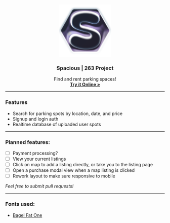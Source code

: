 <br>

<p align="center">
 <img src="https://github.com/ssambender/263/blob/main/public/spacious-icon.png?raw=true" alt="Spacious Logo" height="165">
</p>

<h3 align="center">Spacious | 263 Project</h3>

<p align="center">
Find and rent parking spaces!
 <br>
 <a href="https://spacious-alpha.vercel.app/"><strong>Try it Online »</strong></a>
</p>

___

### Features
- Search for parking spots by location, date, and price
- Signup and login auth
- Realtime database of uploaded user spots

---


### Planned features:
- [ ] Payment processing?
- [ ] View your current listings
- [ ] Click on map to add a listing directly, or take you to the listing page
- [ ] Open a purchase modal view when a map listing is clicked
- [ ] Rework layout to make sure responsive to mobile

_Feel free to submit pull requests!_

---


### Fonts used:
- [Bagel Fat One](https://fonts.google.com/specimen/Bagel+Fat+One)
